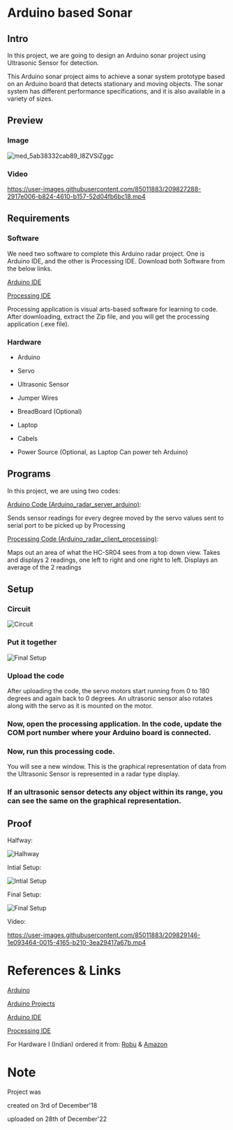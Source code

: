 # Arduino based Sonar

## Intro
In this project, we are going to design an Arduino sonar project using Ultrasonic Sensor for detection.

This Arduino sonar project aims to achieve a sonar system prototype based on an Arduino board that detects stationary and moving objects. The sonar system has different performance specifications, and it is also available in a variety of sizes.

## Preview

### Image

![med_5ab38332cab89_I8ZVSiZggc](https://user-images.githubusercontent.com/85011883/209826902-7b7a2e50-bf2a-4b1f-8292-d17e7b5e1b82.jpeg)

### Video

https://user-images.githubusercontent.com/85011883/209827288-2917e006-b824-4610-b157-52d04fb6bc18.mp4


## Requirements

### Software

We need two software to complete this Arduino radar project. One is Arduino IDE, and the other is Processing IDE. Download both Software from the below links.

[Arduino IDE](https://www.arduino.cc/en/software)

[Processing IDE](https://processing.org/download)

Processing application is visual arts-based software for learning to code. After downloading, extract the Zip file, and you will get the processing application (.exe file).

### Hardware

- Arduino

- Servo

- Ultrasonic Sensor

- Jumper Wires

- BreadBoard (Optional)

- Laptop

- Cabels

- Power Source (Optional, as Laptop Can power teh Arduino)


## Programs

In this project, we are using two codes: 

[Arduino Code (Arduino_radar_server_arduino)](https://github.com/Uniquely-Rare/Sonar/blob/main/Arduino_radar_server_arduino.ino): 

Sends sensor readings for every degree moved by the servo values sent to serial port to be picked up by Processing 


[Processing Code (Arduino_radar_client_processing)](https://github.com/Uniquely-Rare/Sonar/blob/main/Arduino_radar_client_processing.pde): 

Maps out an area of what the HC-SR04 sees from a top down view. Takes and displays 2 readings, one left to right and one right to left. Displays an average of the 2 readings


## Setup

### Circuit
![Circuit](https://user-images.githubusercontent.com/85011883/209829344-10cec55e-0650-459e-9775-925cc22ce3b0.png)

### Put it together
![Final Setup](https://user-images.githubusercontent.com/85011883/209829080-6b96d06e-78fb-4bf7-a732-21d12d48fa6d.png)

### Upload the code

After uploading the code, the servo motors start running from 0 to 180 degrees and again back to 0 degrees. An ultrasonic sensor also rotates along with the servo as it is mounted on the motor.

### Now, open the processing application. In the code, update the COM port number where your Arduino board is connected.

### Now, run this processing code. 

You will see a new window. This is the graphical representation of data from the Ultrasonic Sensor is represented in a radar type display.

### If an ultrasonic sensor detects any object within its range, you can see the same on the graphical representation. 


## Proof

Halfway:

![Halhway](https://user-images.githubusercontent.com/85011883/209829015-73ee07cb-e8c0-4608-b120-53a50b787720.png)


Intial Setup:

![Intial Setup](https://user-images.githubusercontent.com/85011883/209828923-991667cb-156d-4230-a676-8c8c48fec114.png)


Final Setup:

![Final Setup](https://user-images.githubusercontent.com/85011883/209829080-6b96d06e-78fb-4bf7-a732-21d12d48fa6d.png)


Video:

https://user-images.githubusercontent.com/85011883/209829146-1e093464-0015-4165-b210-3ea29417a67b.mp4


# References & Links

[Arduino](https://www.arduino.cc)

[Arduino Projects](https://create.arduino.cc/projecthub/projects/tags/arduino)

[Arduino IDE](https://www.arduino.cc/en/software)

[Processing IDE](https://processing.org/download)

For Hardware I (Indian) ordered it from: [Robu](https://robu.in) & [Amazon](https://www.amazon.in)

# Note

Project was 

created on 3rd of December'18

uploaded on 28th of December'22


